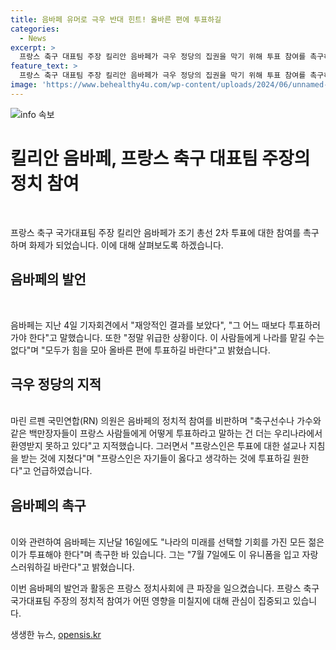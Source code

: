 ```yaml
---
title: 음바페 유머로 극우 반대 힌트! 올바른 편에 투표하길
categories:
  - News
excerpt: >
  프랑스 축구 대표팀 주장 킬리안 음바페가 극우 정당의 집권을 막기 위해 투표 참여를 촉구하는 발언을 했다. 1차 투표 결과를 반성하며 재앙적인 결과라고 언급하고, 극단주의를 걱정하는 발언을 내놨다. 이에 극우 정당 의원은 음바페 등의 선수들이 투표에 관여하는 것에 대해 비판을 했다. 음바페는 여러 차례 투표 참여를 촉구하며, 국가대표팀 유니폼을 입고 투표에 참여할 것을 촉구하고 있다.
feature_text: >
  프랑스 축구 대표팀 주장 킬리안 음바페가 극우 정당의 집권을 막기 위해 투표 참여를 촉구하는 발언을 했다. 1차 투표 결과를 반성하며 재앙적인 결과라고 언급하고, 극단주의를 걱정하는 발언을 내놨다. 이에 극우 정당 의원은 음바페 등의 선수들이 투표에 관여하는 것에 대해 비판을 했다. 음바페는 여러 차례 투표 참여를 촉구하며, 국가대표팀 유니폼을 입고 투표에 참여할 것을 촉구하고 있다.
image: 'https://www.behealthy4u.com/wp-content/uploads/2024/06/unnamed-file.png'
---
```


<p><img src="https://www.behealthy4u.com/wp-content/uploads/2024/06/unnamed-file.png" alt="info 속보" /></p>

<h1>킬리안 음바페, 프랑스 축구 대표팀 주장의 정치 참여</h1>

<p><br></p>

<p>프랑스 축구 국가대표팀 주장 킬리안 음바페가 조기 총선 2차 투표에 대한 참여를 촉구하며 화제가 되었습니다. 이에 대해 살펴보도록 하겠습니다.</p>

<h2 data-ke-size="size26">음바페의 발언</h2>

<p><br></p>

<p>음바페는 지난 4일 기자회견에서 "재앙적인 결과를 보았다", "그 어느 때보다 투표하러 가야 한다"고 말했습니다. 또한 "정말 위급한 상황이다. 이 사람들에게 나라를 맡길 수는 없다"며 "모두가 힘을 모아 올바른 편에 투표하길 바란다"고 밝혔습니다.</p>

<h2 data-ke-size="size26">극우 정당의 지적</h2>

<p><br>
마린 르펜 국민연합(RN) 의원은 음바페의 정치적 참여를 비판하며 "축구선수나 가수와 같은 백만장자들이 프랑스 사람들에게 어떻게 투표하라고 말하는 건 더는 우리나라에서 환영받지 못하고 있다"고 지적했습니다. 그러면서 "프랑스인은 투표에 대한 설교나 지침을 받는 것에 지쳤다"며 "프랑스인은 자기들이 옳다고 생각하는 것에 투표하길 원한다"고 언급하였습니다.</p>

<h2 data-ke-size="size26">음바페의 촉구</h2>

<p><br>
이와 관련하여 음바페는 지난달 16일에도 "나라의 미래를 선택할 기회를 가진 모든 젊은이가 투표해야 한다"며 촉구한 바 있습니다. 그는 "7월 7일에도 이 유니폼을 입고 자랑스러워하길 바란다"고 밝혔습니다.</p>

<p>이번 음바페의 발언과 활동은 프랑스 정치사회에 큰 파장을 일으켰습니다. 프랑스 축구 국가대표팀 주장의 정치적 참여가 어떤 영향을 미칠지에 대해 관심이 집중되고 있습니다.</p>
생생한 뉴스, <a href="https://opensis.kr" rel="dofollow">opensis.kr</a>



